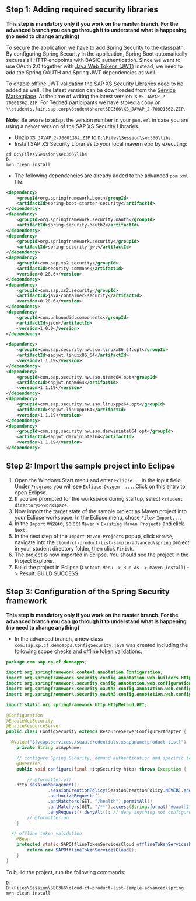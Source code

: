 ## Step 1: Adding required security libraries

**This step is mandatory only if you work on the master branch. For the advanced branch you can go through it to understand what is happening (no need to change anything)**

To secure the application we have to add Spring Security to the classpath. By configuring Spring Security in the application, Spring Boot automatically secures all HTTP endpoints with BASIC authentication. Since we want to use OAuth 2.0 together with [Java Web Tokens (JWT)](https://tools.ietf.org/html/rfc7519) instead, we need to add the Spring OAUTH and Spring JWT dependencies as well.

To enable offline JWT validation the SAP XS Security Libraries need to be added as well. The latest version can be downloaded from the [Service Marketplace](https://launchpad.support.sap.com/#/softwarecenter/template/products/%20_APP=00200682500000001943&_EVENT=DISPHIER&HEADER=Y&FUNCTIONBAR=N&EVENT=TREE&NE=NAVIGATE&ENR=73555000100200004333&V=MAINT&TA=ACTUAL&PAGE=SEARCH/XS%20JAVA%201). At the time of writing the latest version is `XS_JAVAP_2-70001362.ZIP`. 
For Teched participants we have stored a copy on `\\students.fair.sap.corp\Studentshare\SEC366\XS_JAVAP_2-70001362.ZIP`.

**Note:** Be aware to adapt the version number in your `pom.xml` in case you are using a newer version of the SAP XS Security Libraries.

* Unzip `XS_JAVAP_2-70001362.ZIP` to `D:\Files\Session\sec366\libs`
* Install SAP XS Security Libraries to your local maven repo by executing:

```shell
cd D:\Files\Session\sec366\libs
D:
mvn clean install
```
* The following dependencies are already added to the advanced `pom.xml` file:

```xml
<dependency>
    <groupId>org.springframework.boot</groupId>
    <artifactId>spring-boot-starter-security</artifactId>
</dependency>
<dependency>
    <groupId>org.springframework.security.oauth</groupId>
    <artifactId>spring-security-oauth2</artifactId>
</dependency>
<dependency>
    <groupId>org.springframework.security</groupId>
    <artifactId>spring-security-jwt</artifactId>
</dependency>
<dependency>
    <groupId>com.sap.xs2.security</groupId>
    <artifactId>security-commons</artifactId>
    <version>0.28.6</version>
</dependency>
<dependency>
    <groupId>com.sap.xs2.security</groupId>
    <artifactId>java-container-security</artifactId>
    <version>0.28.6</version>
</dependency>
<dependency>
    <groupId>com.unboundid.components</groupId>
    <artifactId>json</artifactId>
    <version>1.0.0</version>
</dependency>

<dependency>
	<groupId>com.sap.security.nw.sso.linuxx86_64.opt</groupId>
	<artifactId>sapjwt.linuxx86_64</artifactId>
	<version>1.1.19</version>
</dependency>
<dependency>
	<groupId>com.sap.security.nw.sso.ntamd64.opt</groupId>
	<artifactId>sapjwt.ntamd64</artifactId>
	<version>1.1.19</version>
</dependency>
<dependency>
	<groupId>com.sap.security.nw.sso.linuxppc64.opt</groupId>
	<artifactId>sapjwt.linuxppc64</artifactId>
	<version>1.1.19</version>
</dependency>
<dependency>
	<groupId>com.sap.security.nw.sso.darwinintel64.opt</groupId>
	<artifactId>sapjwt.darwinintel64</artifactId>
	<version>1.1.19</version>
</dependency>

```
## Step 2: Import the sample project into Eclipse
1. Open the Windows Start menu and enter ```Eclipse...``` in the input field. Under ```Programs``` you will see ```Eclipse Oxygen -...```. Click on this entry to open Eclipse.
2. If you are prompted for the workspace during startup, select ```<student directory>\workspace```.
3. Now import the target state of the sample project as Maven project into your Eclipse workspace: In the Eclipse menu, chose ```File```> ```Import...```.
4. In the ```Import``` wizard, select ```Maven``` > ```Existing Maven Projects``` and click ```Next```.
5. In the next step of the ```Import Maven Projects``` popup, click ```Browse```, navigate into the ```cloud-cf-product-list-sample-advanced\spring``` project in your student directory folder, then click ```Finish```.
6. The project is now imported in Eclipse. You should see the project in the Project Explorer.
7. Build the project in Eclipse (`Context Menu -> Run As -> Maven install`) -> Result: BUILD SUCCESS

## Step 3: Configuration of the Spring Security framework

**This step is mandatory only if you work on the master branch. For the advanced branch you can go through it to understand what is happening (no need to change anything)**

* In the advanced branch, a new class `com.sap.cp.cf.demoapps.ConfigSecurity.java` was created including the following scope checks and offline token validations.

```java
package com.sap.cp.cf.demoapps;

import org.springframework.context.annotation.Configuration;
import org.springframework.security.config.annotation.web.builders.HttpSecurity;
import org.springframework.security.config.annotation.web.configuration.EnableWebSecurity;
import org.springframework.security.oauth2.config.annotation.web.configuration.EnableResourceServer;
import org.springframework.security.oauth2.config.annotation.web.configuration.ResourceServerConfigurerAdapter;

import static org.springframework.http.HttpMethod.GET;

@Configuration
@EnableWebSecurity
@EnableResourceServer
public class ConfigSecurity extends ResourceServerConfigurerAdapter {

  @Value("${vcap.services.xsuaa.credentials.xsappname:product-list}")
	private String xsAppName;

	// configure Spring Security, demand authentication and specific scopes
	@Override
	public void configure(final HttpSecurity http) throws Exception {

		// @formatter:off
    http.sessionManagement()
				.sessionCreationPolicy(SessionCreationPolicy.NEVER).and()
				.authorizeRequests()
				.antMatchers(GET, "/health").permitAll()
				.antMatchers(GET, "/**").access(String.format("#oauth2.hasScope('%s.%s')", xsAppName, "read"))
				.anyRequest().denyAll(); // deny anything not configured above
		// @formatter:on
	}

  // offline token validation
	@Bean
	protected static SAPOfflineTokenServicesCloud offlineTokenServicesBean() {
		return new SAPOfflineTokenServicesCloud();
	}
}
```

To build the project, run the following commands:
```
D:
D:\Files\Session\SEC366\cloud-cf-product-list-sample-advanced\spring
mvn clean install
```
